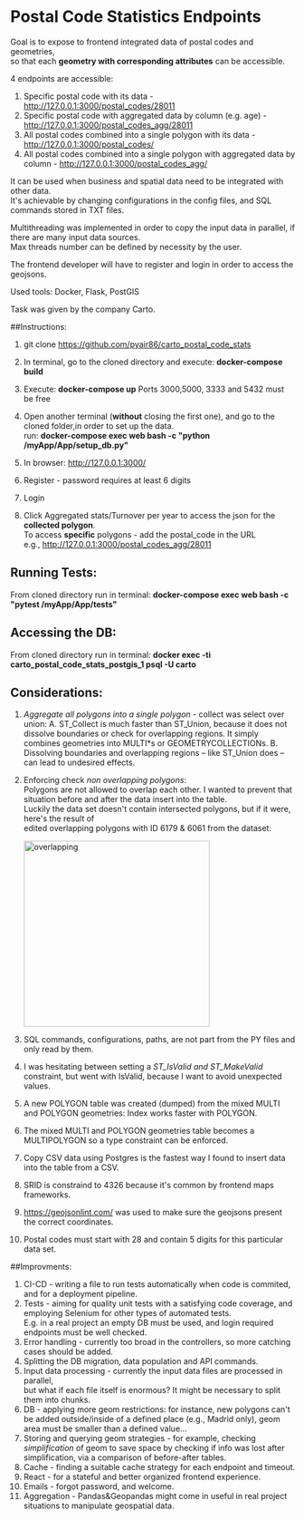 
# Postal Code Statistics Endpoints

Goal is to expose to frontend integrated data of postal codes and geometries,   
so that each **geometry with corresponding attributes** can be accessible.

4 endpoints are accessible:

1. Specific postal code with its data - http://127.0.0.1:3000/postal_codes/28011
2. Specific postal code with aggregated data by column (e.g. age) - http://127.0.0.1:3000/postal_codes_agg/28011
3. All postal codes combined into a single polygon with its data - http://127.0.0.1:3000/postal_codes/
4. All postal codes combined into a single polygon with aggregated data by column  - http://127.0.0.1:3000/postal_codes_agg/

It can be used when business and spatial data need to be integrated with other data.  
It's achievable by changing configurations in the config files, and SQL commands stored in TXT files. 

Multithreading was implemented in order to copy the input data in parallel, if there are many input data sources.  
Max threads number can be defined by necessity by the user.

The frontend developer will have to register and login in order to access the geojsons.

Used tools: Docker, Flask, PostGIS

Task was given by the company Carto.



##Instructions:


1. git clone https://github.com/pyair86/carto_postal_code_stats

2. In terminal, go to the cloned directory and execute: **docker-compose build** 

3. Execute: **docker-compose up**
   Ports 3000,5000, 3333 and 5432 must be free 

4. Open another terminal (**without** closing the first one), and go to the cloned folder,in order to set up the data.  
   run: **docker-compose exec web bash -c "python /myApp/App/setup_db.py"**    

5. In browser: http://127.0.0.1:3000/

6. Register - password requires at least 6 digits

7. Login

8. Click Aggregated stats/Turnover per year to access the json for the <b>collected polygon</b>.  
   To access <b>specific</b> polygons - add the postal_code in the URL   
   e.g., http://127.0.0.1:3000/postal_codes_agg/28011


## Running Tests:


From cloned directory run in terminal: **docker-compose exec web bash -c "pytest /myApp/App/tests"**


## Accessing the DB:

From cloned directory run in terminal: **docker exec -ti carto_postal_code_stats_postgis_1 psql -U carto**


## Considerations:

1. *Aggregate all polygons into a single polygon* -  collect was select over union:
 A. ST_Collect is much faster than ST_Union, because it does not dissolve boundaries or check for overlapping regions. 
   It simply combines geometries into MULTI*s or GEOMETRYCOLLECTIONs.
 B. Dissolving boundaries and overlapping regions – like ST_Union does – can lead to undesired effects. 


2. Enforcing check *non overlapping polygons*:  
   Polygons are not allowed to overlap each other. I wanted to prevent that situation before and after the data insert
   into the table.   
   Luckily the data set doesn't contain intersected polygons, but if it were, here's the result of  
   edited overlapping polygons with ID 6179 & 6061 from the dataset:  

    <img width="328" alt="overlapping" src="https://user-images.githubusercontent.com/1562330/142782961-2eda0a74-df2c-4736-aced-f87d6eeb2eb4.PNG">


3. SQL commands, configurations, paths, are not part from the PY files and only read by them.  

4. I was hesitating between setting a *ST_IsValid and ST_MakeValid* constraint, but went with IsValid,
   because I want to avoid unexpected values.  

5. A new POLYGON table was created (dumped) from the mixed MULTI and POLYGON geometries:
   Index works faster with POLYGON. 

6. The mixed MULTI and POLYGON geometries table becomes a MULTIPOLYGON so a type constraint can be enforced.

7. Copy CSV data using Postgres is the fastest way I found to insert data into the table from a CSV.

8. SRID is constraind to 4326 because it's common by frontend maps frameworks.

9. https://geojsonlint.com/ was used to make sure the geojsons present the correct coordinates.

10. Postal codes must start with 28 and contain 5 digits for this particular data set.


##Improvments:


1. CI-CD  - writing a file to run tests automatically when code is commited, and for a deployment pipeline.
2. Tests - aiming for quality unit tests with a satisfying code coverage, and employing Selenium for other types of automated tests.  
   E.g. in a real project an empty DB must be used, and login required endpoints must be well checked. 
3. Error handling - currently too broad in the controllers, so more catching cases should be added.
4. Splitting the DB migration, data population and API commands.
5. Input data processing - currently the input data files are processed in parallel,  
   but what if each file itself is enormous? It might be necessary to split them into chunks.
6. DB - applying more geom restrictions: for instance, new polygons can't be added outside/inside of a defined place (e.g., Madrid only), 
   geom area must be smaller than a defined value... 
7. Storing and querying geom strategies - for example, checking *simplification* of geom to save space by
   checking if info was lost after simplification, via a comparison of before-after tables.
8. Cache - finding a suitable cache strategy for each endpoint and timeout.
9. React - for a stateful and better organized frontend experience.
10. Emails - forgot password, and welcome. 
11. Aggregation - Pandas&Geopandas might come in useful in real project situations to manipulate geospatial data.